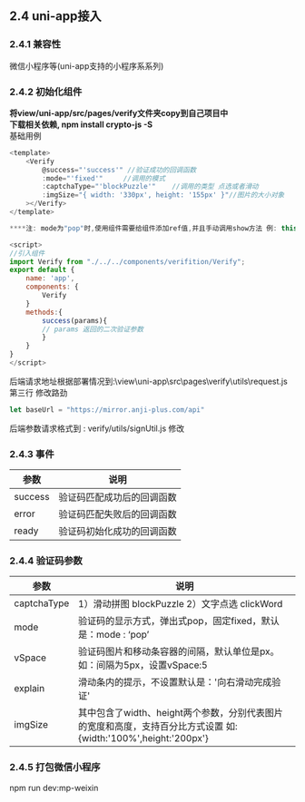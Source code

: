 ## 2.4 uni-app接入
### 2.4.1 兼容性
微信小程序等(uni-app支持的小程序系系列)
### 2.4.2 初始化组件
**将view/uni-app/src/pages/verify文件夹copy到自己项目中** <br/>
**下载相关依赖, npm install crypto-js   -S** <br/>
基础用例

```javascript
<template>
	<Verify
		@success="'success'" //验证成功的回调函数
		:mode="'fixed'"     //调用的模式
		:captchaType="'blockPuzzle'"    //调用的类型 点选或者滑动   
		:imgSize="{ width: '330px', height: '155px' }"//图片的大小对象
	></Verify>
</template>

****注: mode为"pop"时,使用组件需要给组件添加ref值,并且手动调用show方法 例: this.$refs.verify.show();****

<script>
//引入组件
import Verify from "./../../components/verifition/Verify";
export default {
	name: 'app',
	components: {
		Verify
	}
	methods:{
		success(params){
		// params 返回的二次验证参数
		}
	}
}
</script>
```

后端请求地址根据部署情况到:\view\uni-app\src\pages\verify\utils\request.js  第三行 修改路劲
```javascript
let baseUrl = "https://mirror.anji-plus.com/api"
```
后端参数请求格式到 : verify/utils/signUtil.js 修改

### 2.4.3 事件

|  参数 | 说明  |
| ------------ | ------------ |
| success  | 验证码匹配成功后的回调函数  |
| error  | 验证码匹配失败后的回调函数  |
| ready  |  验证码初始化成功的回调函数 |

### 2.4.4 验证码参数

| 参数  | 说明  |
| ------------ | ------------ |
| captchaType  | 1）滑动拼图 blockPuzzle  2）文字点选 clickWord  |
| mode  | 验证码的显示方式，弹出式pop，固定fixed，默认是：mode : ‘pop’  |
| vSpace  | 验证码图片和移动条容器的间隔，默认单位是px。如：间隔为5px，设置vSpace:5  |
| explain  |  滑动条内的提示，不设置默认是：'向右滑动完成验证' |
|  imgSize |  其中包含了width、height两个参数，分别代表图片的宽度和高度，支持百分比方式设置 如:{width:'100%',height:'200px'} |
### 2.4.5 打包微信小程序
npm run  dev:mp-weixin